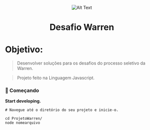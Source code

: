 <div align="center">

![Alt Text](https://media.giphy.com/media/vFKqnCdLPNOKc/giphy.gif)
 
</div>


<h1 align="center">
  Desafio Warren
</h1>

# Objetivo: 

>Desenvolver soluções para os desafios do processo seletivo da Warren.

>Projeto feito na Linguagem Javascript.

### 🚀 Começando

**Start developing.**

    # Navegue até o diretório do seu projeto e inicie-o.

    cd ProjetoWarren/
    node nomearquivo


